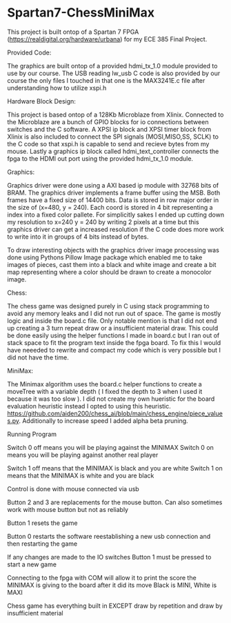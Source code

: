 # Spartan7-ChessMiniMax

This project is built ontop of a Spartan 7 FPGA (https://realdigital.org/hardware/urbana) for my ECE 385 Final Project. 

Provided Code:

The graphics are built ontop of a provided hdmi_tx_1.0 module provided to use by our course. The USB reading lw_usb C code is also provided by our course the only files I touched in that one is the MAX3241E.c file after understanding how to utilize xspi.h 

Hardware Block Design: 

This project is based ontop of a 128Kb Microblaze from Xlinix. Connected to the Microblaze are a bunch of GPIO blocks for io connections between switches and the C software. A XPSI ip block and XPSI timer block from Xlinix is also included to connect the SPI signals (MOSI,MISO,SS, SCLK) to the C code so that xspi.h is capable to send and recieve bytes from my mouse. Lastly a graphics ip block called hdmi_text_controller connects the fpga to the HDMI out port using the provided hdmi_tx_1.0 module. 

Graphics: 

Graphics driver were done using a AXI based ip module with 32768 bits of BRAM. The graphics driver implements a frame buffer using the MSB. Both frames have a fixed size of 14400 bits. Data is stored in row major order in the size of (x=480, y = 240). Each coord is stored in 4 bit representing a index into a fixed color pallete. For simplicitly sakes I ended up cutting down my resolution to x=240 y = 240 by writing 2 pixels at a time but this graphics driver can get a increased resolution if the C code does more work to write into it in groups of 4 bits instead of bytes. 

To draw interesting objects with the graphics driver image processing was done using Pythons Pillow Image package which enabled me to take images of pieces, cast them into a black and white image and create a bit map representing where a color should be drawn to create a monocolor image. 

Chess: 

The chess game was designed purely in C using stack programming to avoid any memory leaks and I did not run out of space. The game is mostly logic and inside the board.c file. Only notable mention is that I did not end up creating a 3 turn repeat draw or a insufficient material draw. This could be done easily using the helper functions I made in board.c but I ran out of stack space to fit the program text inside the fpga board. To fix this I would have neeeded to rewrite and compact my code which is very possible but I did not have the time. 

MiniMax: 

The Minimax algorithm uses the board.c helper functions to create a moveTree with a variable depth ( I fixed the depth to 3 when I used it because it was too slow ). I did not create my own hueristic for the board evaluation heuristic instead I opted to using this heuristic. https://github.com/aiden200/chess_ai/blob/main/chess_engine/piece_values.py. Additionally to increase speed I added alpha beta pruning. 


Running Program 

Switch 0 off means you will be playing against the MINIMAX
Switch 0 on means you will be playing against another real player 

Switch 1 off means that the MINIMAX is black and you are white 
Switch 1 on means that the MINIMAX is white and you are black 

Control is done with mouse connected via usb 

Button 2 and 3 are replacements for the mouse button. Can also sometimes work with mouse button but not as reliably 

Button 1 resets the game 

Button 0 restarts the software reestablishing a new usb connection and then restarting the game 

If any changes are made to the IO switches Button 1 must be pressed to start a new game 

Connecting to the fpga with COM will allow it to print the score the MINIMAX is giving to the board after it did its move 
Black is MINI,  White is MAXI 

Chess game has everything built in EXCEPT draw by repetition and draw by insufficient material  




